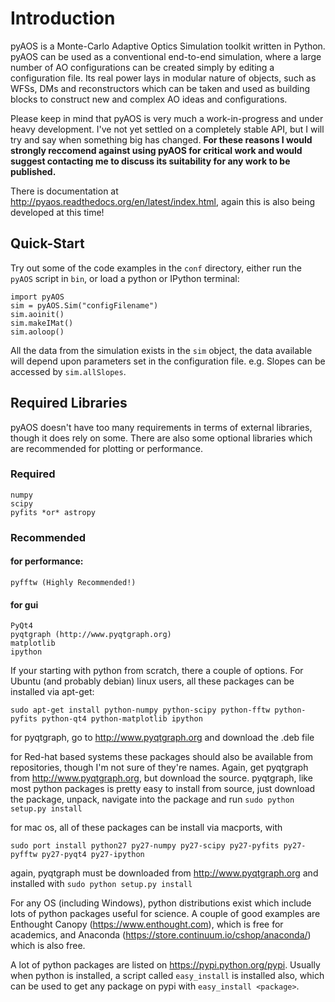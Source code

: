 # Introduction


pyAOS is a Monte-Carlo Adaptive Optics Simulation toolkit written in Python. pyAOS can be used as a conventional end-to-end simulation, where a large number of AO configurations can be created simply by editing a configuration file. Its real power lays in modular nature of objects, such as WFSs, DMs and reconstructors which can be taken and used as building blocks to construct new and complex AO ideas and configurations.

Please keep in mind that pyAOS is very much a work-in-progress and under heavy development. I've not yet settled on a completely stable API, but I will try and say when something big has changed. **For these reasons I would strongly reccomend against using pyAOS for critical work and would suggest contacting me to discuss its suitability for any work to be published.**

There is documentation at http://pyaos.readthedocs.org/en/latest/index.html, again this is also being developed at this time!

## Quick-Start


Try out some of the code examples in the ``conf`` directory, either run the ``pyAOS`` script in ``bin``, or load a python or IPython terminal: 

    import pyAOS
    sim = pyAOS.Sim("configFilename")
    sim.aoinit()
    sim.makeIMat()
    sim.aoloop()
    
All the data from the simulation exists in the ``sim`` object, the data available will depend upon parameters set in the configuration file. e.g. Slopes can be accessed by ``sim.allSlopes``.

## Required Libraries
pyAOS doesn't have too many requirements in terms of external libraries, though it does rely on some. There are also some optional libraries which are recommended for plotting or performance.

### Required

    numpy 
    scipy
    pyfits *or* astropy
    
### Recommended
    
#### for performance:
    pyfftw (Highly Recommended!)
    
#### for gui
    PyQt4
    pyqtgraph (http://www.pyqtgraph.org)
    matplotlib
    ipython
    

If your starting with python from scratch, there a couple of options. For Ubuntu (and probably debian) linux users, all these packages can be installed via apt-get:
    
    sudo apt-get install python-numpy python-scipy python-fftw python-pyfits python-qt4 python-matplotlib ipython
    
for pyqtgraph, go to http://www.pyqtgraph.org and download the .deb file
    
for Red-hat based systems these packages should also be available from repositories, though I'm not sure of they're names. Again, get pyqtgraph from http://www.pyqtgraph.org, but download the source. pyqtgraph, like most python packages is pretty easy to install from source, just download the package, unpack, navigate into the package and run ``sudo python setup.py install``
    
for mac os, all of these packages can be install via macports, with 
    
    sudo port install python27 py27-numpy py27-scipy py27-pyfits py27-pyfftw py27-pyqt4 py27-ipython

again, pyqtgraph must be downloaded from http://www.pyqtgraph.org and installed with ``sudo python setup.py install``
    
For any OS (including Windows), python distributions exist which include lots of python packages useful for science. A couple of good examples are Enthought Canopy (https://www.enthought.com), which is free for academics, and Anaconda (https://store.continuum.io/cshop/anaconda/) which is also free.

A lot of python packages are listed on https://pypi.python.org/pypi. Usually when python is installed, a script called ``easy_install`` is installed also, which can be used to get any package on pypi with ``easy_install <package>``.


